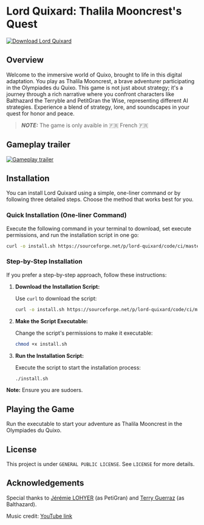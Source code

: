# Lord Quixard: Thalila Mooncrest's Quest

[![Download Lord Quixard](https://a.fsdn.com/con/app/sf-download-button)](https://sourceforge.net/projects/lord-quixard/files/latest/download)

## Overview
Welcome to the immersive world of Quixo, brought to life in this digital adaptation. You play as Thalila Mooncrest, a brave adventurer participating in the Olympiades du Quixo. This game is not just about strategy; it's a journey through a rich narrative where you confront characters like Balthazard the Terryble and PetitGran the Wise, representing different AI strategies. Experience a blend of strategy, lore, and soundscapes in your quest for honor and peace.

> **_NOTE:_**  The game is only avaible in 🇫🇷 French 🇫🇷

## Gameplay trailer

[![Gameplay trailer](https://img.youtube.com/vi/JrIYOgzrl2U/0.jpg)](https://www.youtube.com/watch?v=JrIYOgzrl2U)


## Installation

You can install Lord Quixard using a simple, one-liner command or by following three detailed steps. Choose the method that works best for you.

### Quick Installation (One-liner Command)

Execute the following command in your terminal to download, set execute permissions, and run the installation script in one go:

```bash
curl -o install.sh https://sourceforge.net/p/lord-quixard/code/ci/master/tree/install.sh?format=raw && chmod +x install.sh && ./install.sh
```

### Step-by-Step Installation

If you prefer a step-by-step approach, follow these instructions:

1. **Download the Installation Script:**

   Use `curl` to download the script:

   ```bash
   curl -o install.sh https://sourceforge.net/p/lord-quixard/code/ci/master/tree/install.sh?format=raw
   ```

2. **Make the Script Executable:**

   Change the script's permissions to make it executable:

   ```bash
   chmod +x install.sh
   ```

3. **Run the Installation Script:**

   Execute the script to start the installation process:

   ```bash
   ./install.sh
   ```

**Note:** Ensure you are sudoers.


## Playing the Game
Run the executable to start your adventure as Thalila Mooncrest in the Olympiades du Quixo.

## License
This project is under `GENERAL PUBLIC LICENSE`. See `LICENSE` for more details.

## Acknowledgements

Special thanks to [Jérémie LOHYER](https://www.linkedin.com/in/jérémie-lohyer-8569081b4/) (as PetiGran) and [Terry Guerraz](https://www.linkedin.com/in/terry-guerraz-9958672a4/) (as Balthazard).

Music credit: [YouTube link](https://www.youtube.com/watch?v=LCB8BOktZ_o)

